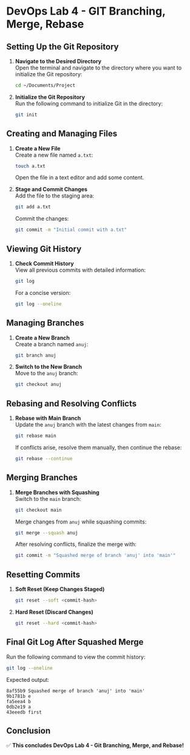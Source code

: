 # DevOps Lab 4 - GIT Branching, Merge, Rebase

## Setting Up the Git Repository

1. **Navigate to the Desired Directory**  
   Open the terminal and navigate to the directory where you want to initialize the Git repository:
   ```sh
   cd ~/Documents/Project
   ```

2. **Initialize the Git Repository**  
   Run the following command to initialize Git in the directory:
   ```sh
   git init
   ```

## Creating and Managing Files

1. **Create a New File**  
   Create a new file named `a.txt`:
   ```sh
   touch a.txt
   ```
   Open the file in a text editor and add some content.

2. **Stage and Commit Changes**  
   Add the file to the staging area:
   ```sh
   git add a.txt
   ```
   Commit the changes:
   ```sh
   git commit -m "Initial commit with a.txt"
   ```

## Viewing Git History

1. **Check Commit History**  
   View all previous commits with detailed information:
   ```sh
   git log
   ```
   For a concise version:
   ```sh
   git log --oneline
   ```

## Managing Branches

1. **Create a New Branch**  
   Create a branch named `anuj`:
   ```sh
   git branch anuj
   ```

2. **Switch to the New Branch**  
   Move to the `anuj` branch:
   ```sh
   git checkout anuj
   ```

## Rebasing and Resolving Conflicts

1. **Rebase with Main Branch**  
   Update the `anuj` branch with the latest changes from `main`:
   ```sh
   git rebase main
   ```
   If conflicts arise, resolve them manually, then continue the rebase:
   ```sh
   git rebase --continue
   ```

## Merging Branches

1. **Merge Branches with Squashing**  
   Switch to the `main` branch:
   ```sh
   git checkout main
   ```
   Merge changes from `anuj` while squashing commits:
   ```sh
   git merge --squash anuj
   ```
   After resolving conflicts, finalize the merge with:
   ```sh
   git commit -m "Squashed merge of branch 'anuj' into 'main'"
   ```

## Resetting Commits

1. **Soft Reset (Keep Changes Staged)**
   ```sh
   git reset --soft <commit-hash>
   ```

2. **Hard Reset (Discard Changes)**
   ```sh
   git reset --hard <commit-hash>
   ```

## Final Git Log After Squashed Merge

Run the following command to view the commit history:
```sh
git log --oneline
```
Expected output:
```
8af55b9 Squashed merge of branch 'anuj' into 'main'
9b1781b e
fa5eea4 b
0db2e19 a
43eeedb first
```

## Conclusion
✅ **This concludes DevOps Lab 4 - Git Branching, Merge, and Rebase!**

